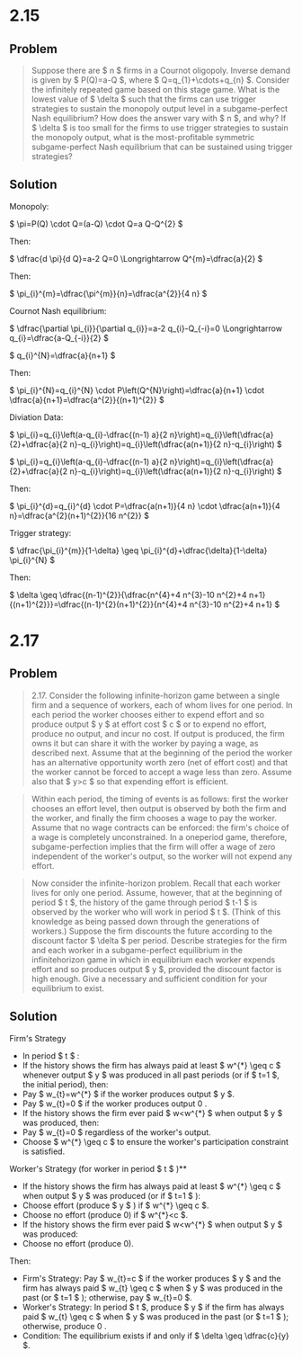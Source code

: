 # 2.15

## Problem

> Suppose there are $ n $ firms in a Cournot oligopoly. Inverse demand is given by $ P(Q)=a-Q $, where $ Q=q_{1}+\cdots+q_{n} $. Consider the infinitely repeated game based on this stage game. What is the lowest value of $ \delta $ such that the firms can use trigger strategies to sustain the monopoly output level in a subgame-perfect Nash equilibrium? How does the answer vary with $ n $, and why? If $ \delta $ is too small for the firms to use trigger strategies to sustain the monopoly output, what is the most-profitable symmetric subgame-perfect Nash equilibrium that can be sustained using trigger strategies?

## Solution 

Monopoly:

$ \pi=P(Q) \cdot Q=(a-Q) \cdot Q=a Q-Q^{2} $

Then:

$ \dfrac{d \pi}{d Q}=a-2 Q=0 \Longrightarrow Q^{m}=\dfrac{a}{2} $

Then:

$ \pi_{i}^{m}=\dfrac{\pi^{m}}{n}=\dfrac{a^{2}}{4 n} $

Cournot Nash equilibrium:

$ \dfrac{\partial \pi_{i}}{\partial q_{i}}=a-2 q_{i}-Q_{-i}=0 \Longrightarrow q_{i}=\dfrac{a-Q_{-i}}{2} $

$ q_{i}^{N}=\dfrac{a}{n+1} $

Then:

$ \pi_{i}^{N}=q_{i}^{N} \cdot P\left(Q^{N}\right)=\dfrac{a}{n+1} \cdot \dfrac{a}{n+1}=\dfrac{a^{2}}{(n+1)^{2}} $

Diviation Data:

$ \pi_{i}=q_{i}\left(a-q_{i}-\dfrac{(n-1) a}{2 n}\right)=q_{i}\left(\dfrac{a}{2}+\dfrac{a}{2 n}-q_{i}\right)=q_{i}\left(\dfrac{a(n+1)}{2 n}-q_{i}\right) $

$ \pi_{i}=q_{i}\left(a-q_{i}-\dfrac{(n-1) a}{2 n}\right)=q_{i}\left(\dfrac{a}{2}+\dfrac{a}{2 n}-q_{i}\right)=q_{i}\left(\dfrac{a(n+1)}{2 n}-q_{i}\right) $

Then:

$ \pi_{i}^{d}=q_{i}^{d} \cdot P=\dfrac{a(n+1)}{4 n} \cdot \dfrac{a(n+1)}{4 n}=\dfrac{a^{2}(n+1)^{2}}{16 n^{2}} $

Trigger strategy:

$ \dfrac{\pi_{i}^{m}}{1-\delta} \geq \pi_{i}^{d}+\dfrac{\delta}{1-\delta} \pi_{i}^{N} $

Then:

$ \delta \geq \dfrac{(n-1)^{2}}{\dfrac{n^{4}+4 n^{3}-10 n^{2}+4 n+1}{(n+1)^{2}}}=\dfrac{(n-1)^{2}(n+1)^{2}}{n^{4}+4 n^{3}-10 n^{2}+4 n+1} $

# 2.17

## Problem

> 2.17. Consider the following infinite-horizon game between a single firm and a sequence of workers, each of whom lives for one period. In each period the worker chooses either to expend effort and so produce output $ y $ at effort cost $ c $ or to expend no effort, produce no output, and incur no cost. If output is produced, the firm owns it but can share it with the worker by paying a wage, as described next. Assume that at the beginning of the period the worker has an alternative opportunity worth zero (net of effort cost) and that the worker cannot be forced to accept a wage less than zero. Assume also that $ y>c $ so that expending effort is efficient.

> Within each period, the timing of events is as follows: first the worker chooses an effort level, then output is observed by both the firm and the worker, and finally the firm chooses a wage to pay the worker. Assume that no wage contracts can be enforced: the firm's choice of a wage is completely unconstrained. In a oneperiod game, therefore, subgame-perfection implies that the firm will offer a wage of zero independent of the worker's output, so the worker will not expend any effort.

> Now consider the infinite-horizon problem. Recall that each worker lives for only one period. Assume, however, that at the beginning of period $ t $, the history of the game through period $ t-1 $ is observed by the worker who will work in period $ t $. (Think of this knowledge as being passed down through the generations of workers.) Suppose the firm discounts the future according to the discount factor $ \delta $ per period. Describe strategies for the firm and each worker in a subgame-perfect equilibrium in the infinitehorizon game in which in equilibrium each worker expends effort and so produces output $ y $, provided the discount factor is high enough. Give a necessary and sufficient condition for your equilibrium to exist.

## Solution 

 Firm's Strategy
- In period $ t $ :
- If the history shows the firm has always paid at least $ w^{*} \geq c $ whenever output $ y $ was produced in all past periods (or if $ t=1 $, the initial period), then:
- Pay $ w_{t}=w^{*} $ if the worker produces output $ y $.
- Pay $ w_{t}=0 $ if the worker produces output 0 .
- If the history shows the firm ever paid $ w<w^{*} $ when output $ y $ was produced, then:
- Pay $ w_{t}=0 $ regardless of the worker's output.
- Choose $ w^{*} \geq c $ to ensure the worker's participation constraint is satisfied.

Worker's Strategy (for worker in period $ t $ )**
- If the history shows the firm has always paid at least $ w^{*} \geq c $ when output $ y $ was produced (or if $ t=1 $ ):
- Choose effort (produce $ y $ ) if $ w^{*} \geq c $.
- Choose no effort (produce 0) if $ w^{*}<c $.
- If the history shows the firm ever paid $ w<w^{*} $ when output $ y $ was produced:
- Choose no effort (produce 0).

Then:

- Firm's Strategy: Pay $ w_{t}=c $ if the worker produces $ y $ and the firm has always paid $ w_{t} \geq c $ when $ y $ was produced in the past (or $ t=1 $ ); otherwise, pay $ w_{t}=0 $.
- Worker's Strategy: In period $ t $, produce $ y $ if the firm has always paid $ w_{t} \geq c $ when $ y $ was produced in the past (or $ t=1 $ ); otherwise, produce 0 .
- Condition: The equilibrium exists if and only if $ \delta \geq \dfrac{c}{y} $.

